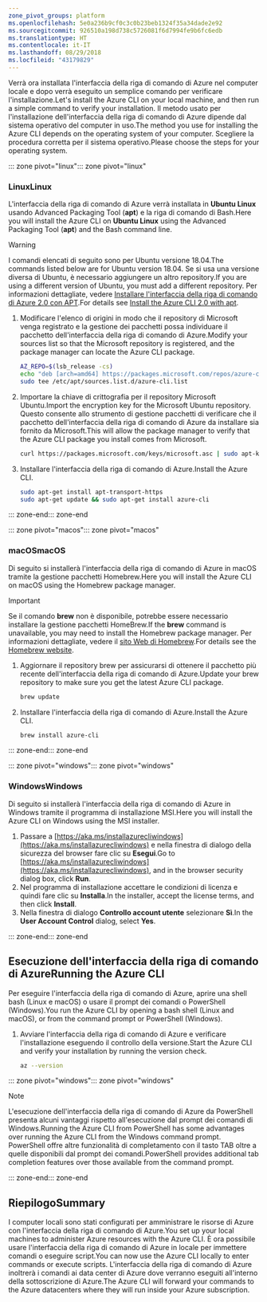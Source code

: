 ```yaml
---
zone_pivot_groups: platform
ms.openlocfilehash: 5e0a236b9cf0c3c0b23beb1324f35a34dade2e92
ms.sourcegitcommit: 926510a198d738c5726081f6d7994fe9b6fc6edb
ms.translationtype: HT
ms.contentlocale: it-IT
ms.lasthandoff: 08/29/2018
ms.locfileid: "43179829"
---
```

<span data-ttu-id="67e7d-101">Verrà ora installata l'interfaccia della riga di comando di Azure nel computer locale e dopo verrà eseguito un semplice comando per verificare l'installazione.</span><span class="sxs-lookup"><span data-stu-id="67e7d-101">Let's install the Azure CLI on your local machine, and then run a simple command to verify your installation.</span></span> <span data-ttu-id="67e7d-102">Il metodo usato per l'installazione dell'interfaccia della riga di comando di Azure dipende dal sistema operativo del computer in uso.</span><span class="sxs-lookup"><span data-stu-id="67e7d-102">The method you use for installing the Azure CLI depends on the operating system of your computer.</span></span> <span data-ttu-id="67e7d-103">Scegliere la procedura corretta per il sistema operativo.</span><span class="sxs-lookup"><span data-stu-id="67e7d-103">Please choose the steps for your operating system.</span></span>

<span data-ttu-id="67e7d-104">::: zone pivot="linux"</span><span class="sxs-lookup"><span data-stu-id="67e7d-104">::: zone pivot="linux"</span></span>

### <a name="linux"></a><span data-ttu-id="67e7d-105">Linux</span><span class="sxs-lookup"><span data-stu-id="67e7d-105">Linux</span></span>
<span data-ttu-id="67e7d-106">L'interfaccia della riga di comando di Azure verrà installata in **Ubuntu Linux** usando Advanced Packaging Tool (**apt**) e la riga di comando di Bash.</span><span class="sxs-lookup"><span data-stu-id="67e7d-106">Here you will install the Azure CLI on **Ubuntu Linux** using the Advanced Packaging Tool (**apt**) and the Bash command line.</span></span>

> [!WARNING]
> <span data-ttu-id="67e7d-107">I comandi elencati di seguito sono per Ubuntu versione 18.04.</span><span class="sxs-lookup"><span data-stu-id="67e7d-107">The commands listed below are for Ubuntu version 18.04.</span></span> <span data-ttu-id="67e7d-108">Se si usa una versione diversa di Ubuntu, è necessario aggiungere un altro repository.</span><span class="sxs-lookup"><span data-stu-id="67e7d-108">If you are using a different version of Ubuntu, you must add a different repository.</span></span> <span data-ttu-id="67e7d-109">Per informazioni dettagliate, vedere [Installare l'interfaccia della riga di comando di Azure 2.0 con APT](https://docs.microsoft.com/cli/azure/install-azure-cli-apt).</span><span class="sxs-lookup"><span data-stu-id="67e7d-109">For details see [Install the Azure CLI 2.0 with apt](https://docs.microsoft.com/cli/azure/install-azure-cli-apt).</span></span>

1. <span data-ttu-id="67e7d-110">Modificare l'elenco di origini in modo che il repository di Microsoft venga registrato e la gestione dei pacchetti possa individuare il pacchetto dell'interfaccia della riga di comando di Azure.</span><span class="sxs-lookup"><span data-stu-id="67e7d-110">Modify your sources list so that the Microsoft repository is registered, and the package manager can locate the Azure CLI package.</span></span>

    ```bash
    AZ_REPO=$(lsb_release -cs)
    echo "deb [arch=amd64] https://packages.microsoft.com/repos/azure-cli/ $AZ_REPO main" | \
    sudo tee /etc/apt/sources.list.d/azure-cli.list
    ```

1. <span data-ttu-id="67e7d-111">Importare la chiave di crittografia per il repository Microsoft Ubuntu.</span><span class="sxs-lookup"><span data-stu-id="67e7d-111">Import the encryption key for the Microsoft Ubuntu repository.</span></span> <span data-ttu-id="67e7d-112">Questo consente allo strumento di gestione pacchetti di verificare che il pacchetto dell'interfaccia della riga di comando di Azure da installare sia fornito da Microsoft.</span><span class="sxs-lookup"><span data-stu-id="67e7d-112">This will allow the package manager to verify that the Azure CLI package you install comes from Microsoft.</span></span>

    ```bash
    curl https://packages.microsoft.com/keys/microsoft.asc | sudo apt-key add -
    ```

1. <span data-ttu-id="67e7d-113">Installare l'interfaccia della riga di comando di Azure.</span><span class="sxs-lookup"><span data-stu-id="67e7d-113">Install the Azure CLI.</span></span>

    ```bash
    sudo apt-get install apt-transport-https
    sudo apt-get update && sudo apt-get install azure-cli
    ```

<span data-ttu-id="67e7d-114">::: zone-end</span><span class="sxs-lookup"><span data-stu-id="67e7d-114">::: zone-end</span></span>

<span data-ttu-id="67e7d-115">::: zone pivot="macos"</span><span class="sxs-lookup"><span data-stu-id="67e7d-115">::: zone pivot="macos"</span></span>

### <a name="macos"></a><span data-ttu-id="67e7d-116">macOS</span><span class="sxs-lookup"><span data-stu-id="67e7d-116">macOS</span></span>
<span data-ttu-id="67e7d-117">Di seguito si installerà l'interfaccia della riga di comando di Azure in macOS tramite la gestione pacchetti Homebrew.</span><span class="sxs-lookup"><span data-stu-id="67e7d-117">Here you will install the Azure CLI on macOS using the Homebrew package manager.</span></span>

> [!IMPORTANT]
> <span data-ttu-id="67e7d-118">Se il comando **brew** non è disponibile, potrebbe essere necessario installare la gestione pacchetti HomeBrew.</span><span class="sxs-lookup"><span data-stu-id="67e7d-118">If the **brew** command is unavailable, you may need to install the Homebrew package manager.</span></span> <span data-ttu-id="67e7d-119">Per informazioni dettagliate, vedere il [sito Web di Homebrew](https://brew.sh/).</span><span class="sxs-lookup"><span data-stu-id="67e7d-119">For details see the [Homebrew website](https://brew.sh/).</span></span>

1. <span data-ttu-id="67e7d-120">Aggiornare il repository brew per assicurarsi di ottenere il pacchetto più recente dell'interfaccia della riga di comando di Azure.</span><span class="sxs-lookup"><span data-stu-id="67e7d-120">Update your brew repository to make sure you get the latest Azure CLI package.</span></span>

    ```bash
    brew update
    ```

1. <span data-ttu-id="67e7d-121">Installare l'interfaccia della riga di comando di Azure.</span><span class="sxs-lookup"><span data-stu-id="67e7d-121">Install the Azure CLI.</span></span>

    ```bash
    brew install azure-cli
    ```

<span data-ttu-id="67e7d-122">::: zone-end</span><span class="sxs-lookup"><span data-stu-id="67e7d-122">::: zone-end</span></span>

<span data-ttu-id="67e7d-123">::: zone pivot="windows"</span><span class="sxs-lookup"><span data-stu-id="67e7d-123">::: zone pivot="windows"</span></span>

### <a name="windows"></a><span data-ttu-id="67e7d-124">Windows</span><span class="sxs-lookup"><span data-stu-id="67e7d-124">Windows</span></span>
<span data-ttu-id="67e7d-125">Di seguito si installerà l'interfaccia della riga di comando di Azure in Windows tramite il programma di installazione MSI.</span><span class="sxs-lookup"><span data-stu-id="67e7d-125">Here you will install the Azure CLI on Windows using the MSI installer.</span></span>

1. <span data-ttu-id="67e7d-126">Passare a [https://aka.ms/installazurecliwindows](https://aka.ms/installazurecliwindows) e nella finestra di dialogo della sicurezza del browser fare clic su **Esegui**.</span><span class="sxs-lookup"><span data-stu-id="67e7d-126">Go to [https://aka.ms/installazurecliwindows](https://aka.ms/installazurecliwindows), and in the browser security dialog box, click **Run**.</span></span>
1. <span data-ttu-id="67e7d-127">Nel programma di installazione accettare le condizioni di licenza e quindi fare clic su **Installa**.</span><span class="sxs-lookup"><span data-stu-id="67e7d-127">In the installer, accept the license terms, and then click **Install**.</span></span>
1. <span data-ttu-id="67e7d-128">Nella finestra di dialogo **Controllo account utente** selezionare **Sì**.</span><span class="sxs-lookup"><span data-stu-id="67e7d-128">In the **User Account Control** dialog, select **Yes**.</span></span>

<span data-ttu-id="67e7d-129">::: zone-end</span><span class="sxs-lookup"><span data-stu-id="67e7d-129">::: zone-end</span></span>

## <a name="running-the-azure-cli"></a><span data-ttu-id="67e7d-130">Esecuzione dell'interfaccia della riga di comando di Azure</span><span class="sxs-lookup"><span data-stu-id="67e7d-130">Running the Azure CLI</span></span>
<span data-ttu-id="67e7d-131">Per eseguire l'interfaccia della riga di comando di Azure, aprire una shell bash (Linux e macOS) o usare il prompt dei comandi o PowerShell (Windows).</span><span class="sxs-lookup"><span data-stu-id="67e7d-131">You run the Azure CLI by opening a bash shell (Linux and macOS), or from the command prompt or PowerShell (Windows).</span></span>

1. <span data-ttu-id="67e7d-132">Avviare l'interfaccia della riga di comando di Azure e verificare l'installazione eseguendo il controllo della versione.</span><span class="sxs-lookup"><span data-stu-id="67e7d-132">Start the Azure CLI and verify your installation by running the version check.</span></span>

    ```bash
    az --version
    ```

<span data-ttu-id="67e7d-133">::: zone pivot="windows"</span><span class="sxs-lookup"><span data-stu-id="67e7d-133">::: zone pivot="windows"</span></span>

> [!NOTE]
> <span data-ttu-id="67e7d-134">L'esecuzione dell'interfaccia della riga di comando di Azure da PowerShell presenta alcuni vantaggi rispetto all'esecuzione dal prompt dei comandi di Windows.</span><span class="sxs-lookup"><span data-stu-id="67e7d-134">Running the Azure CLI from PowerShell has some advantages over running the Azure CLI from the Windows command prompt.</span></span> <span data-ttu-id="67e7d-135">PowerShell offre altre funzionalità di completamento con il tasto TAB oltre a quelle disponibili dal prompt dei comandi.</span><span class="sxs-lookup"><span data-stu-id="67e7d-135">PowerShell provides additional tab completion features over those available from the command prompt.</span></span> 

<span data-ttu-id="67e7d-136">::: zone-end</span><span class="sxs-lookup"><span data-stu-id="67e7d-136">::: zone-end</span></span>

## <a name="summary"></a><span data-ttu-id="67e7d-137">Riepilogo</span><span class="sxs-lookup"><span data-stu-id="67e7d-137">Summary</span></span>
<span data-ttu-id="67e7d-138">I computer locali sono stati configurati per amministrare le risorse di Azure con l'interfaccia della riga di comando di Azure.</span><span class="sxs-lookup"><span data-stu-id="67e7d-138">You set up your local machines to administer Azure resources with the Azure CLI.</span></span> <span data-ttu-id="67e7d-139">È ora possibile usare l'interfaccia della riga di comando di Azure in locale per immettere comandi o eseguire script.</span><span class="sxs-lookup"><span data-stu-id="67e7d-139">You can now use the Azure CLI locally to enter commands or execute scripts.</span></span> <span data-ttu-id="67e7d-140">L'interfaccia della riga di comando di Azure inoltrerà i comandi ai data center di Azure dove verranno eseguiti all'interno della sottoscrizione di Azure.</span><span class="sxs-lookup"><span data-stu-id="67e7d-140">The Azure CLI will forward your commands to the Azure datacenters where they will run inside your Azure subscription.</span></span>